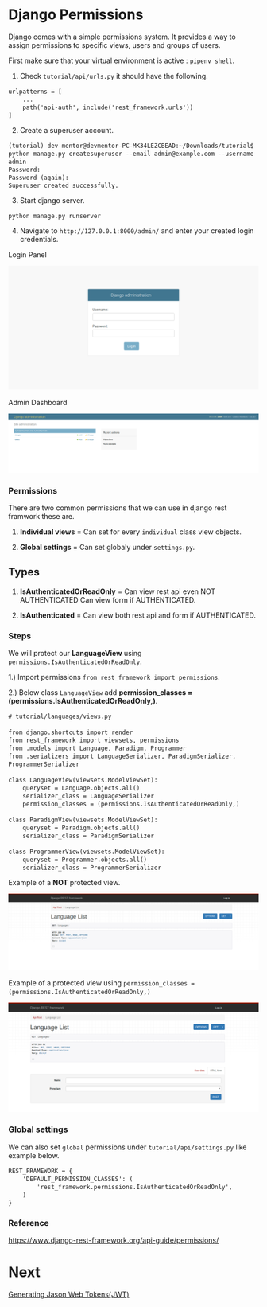 # Django Permissions

Django comes with a simple permissions system. It provides a way to assign permissions to specific views, users and groups of users.

First make sure that your virtual environment is active : `pipenv shell`.

1. Check `tutorial/api/urls.py` it should have the following.

```
urlpatterns = [
    ...
    path('api-auth', include('rest_framework.urls'))
]
```

2. Create a superuser account.

```
(tutorial) dev-mentor@devmentor-PC-MK34LEZCBEAD:~/Downloads/tutorial$ python manage.py createsuperuser --email admin@example.com --username admin
Password: 
Password (again): 
Superuser created successfully.
```

3. Start django server.

```
python manage.py runserver
```

4. Navigate to `http://127.0.0.1:8000/admin/` and enter your created login credentials.

Login Panel

![alt text](admin-login.png)

Admin Dashboard 

![alt text](admin-dashboard.png)



### Permissions

There are two common permissions that we can use in django rest framwork these are. 

1. **Individual views** = Can set for every `individual` class view objects. 

2. **Global settings** = Can set globaly under `settings.py`.


## Types

1. **IsAuthenticatedOrReadOnly** = Can view rest api even NOT AUTHENTICATED Can view form if AUTHENTICATED.

2. **IsAuthenticated** = Can view both rest api and form if AUTHENTICATED.

### Steps

We will protect our **LanguageView** using `permissions.IsAuthenticatedOrReadOnly`.

1.) Import permissions `from rest_framework import permissions`.

2.) Below class `LanguageView` add **permission_classes = (permissions.IsAuthenticatedOrReadOnly,)**.

```
# tutorial/languages/views.py

from django.shortcuts import render
from rest_framework import viewsets, permissions
from .models import Language, Paradigm, Programmer
from .serializers import LanguageSerializer, ParadigmSerializer, ProgrammerSerializer

class LanguageView(viewsets.ModelViewSet):
    queryset = Language.objects.all()
    serializer_class = LanguageSerializer
    permission_classes = (permissions.IsAuthenticatedOrReadOnly,)

class ParadigmView(viewsets.ModelViewSet):
    queryset = Paradigm.objects.all()
    serializer_class = ParadigmSerializer

class ProgrammerView(viewsets.ModelViewSet):
    queryset = Programmer.objects.all()
    serializer_class = ProgrammerSerializer
```

Example of a **NOT** protected view. 

![alt text](auth-protected-view.png)

Example of a protected view using `permission_classes = (permissions.IsAuthenticatedOrReadOnly,)`

![alt text](auth-not-protected-view.png)


### Global settings

We can also set `global` permissions under `tutorial/api/settings.py` like example below.

```
REST_FRAMEWORK = {
    'DEFAULT_PERMISSION_CLASSES': (
        'rest_framework.permissions.IsAuthenticatedOrReadOnly',
    )
}
```

### Reference 

https://www.django-rest-framework.org/api-guide/permissions/

# Next

[Generating Jason Web Tokens(JWT)](https://github.com/boomcamp/django-restframework/tree/step4-jwt)

